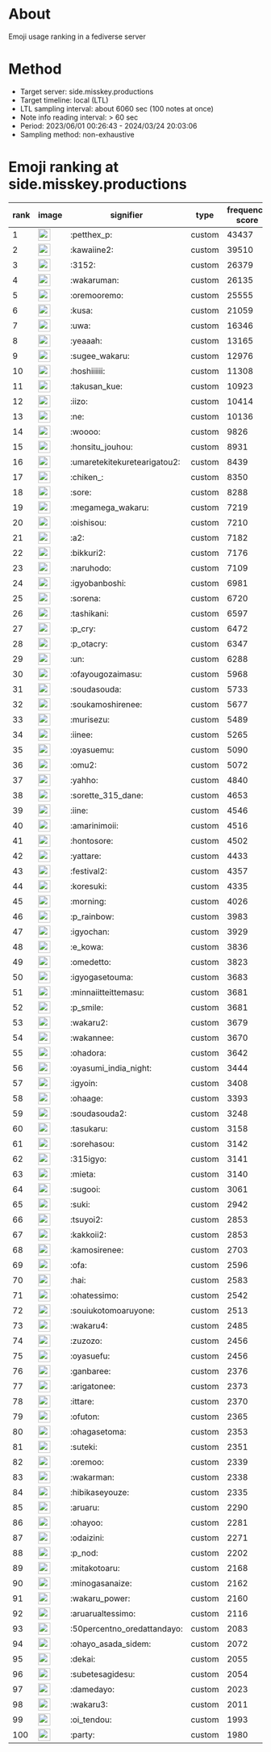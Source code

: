 # About
Emoji usage ranking in a fediverse server

# Method
- Target server: side.misskey.productions
- Target timeline: local (LTL)
- LTL sampling interval: about 6060 sec (100 notes at once)
- Note info reading interval: > 60 sec
- Period: 2023/06/01 00:26:43 - 2024/03/24 20:03:06 
- Sampling method: non-exhaustive

# Emoji ranking at side.misskey.productions

|rank|image|signifier|type|frequency score|
|----|----|----|----|----|
|1|<img height="24" src="https://side.misskey.productions/emoji/petthex_p.webp">|:petthex_p:|custom|43437|
|2|<img height="24" src="https://side.misskey.productions/emoji/kawaiine2.webp">|:kawaiine2:|custom|39510|
|3|<img height="24" src="https://side.misskey.productions/emoji/3152.webp">|:3152:|custom|26379|
|4|<img height="24" src="https://side.misskey.productions/emoji/wakaruman.webp">|:wakaruman:|custom|26135|
|5|<img height="24" src="https://side.misskey.productions/emoji/oremooremo.webp">|:oremooremo:|custom|25555|
|6|<img height="24" src="https://side.misskey.productions/emoji/kusa.webp">|:kusa:|custom|21059|
|7|<img height="24" src="https://side.misskey.productions/emoji/uwa.webp">|:uwa:|custom|16346|
|8|<img height="24" src="https://side.misskey.productions/emoji/yeaaah.webp">|:yeaaah:|custom|13165|
|9|<img height="24" src="https://side.misskey.productions/emoji/sugee_wakaru.webp">|:sugee_wakaru:|custom|12976|
|10|<img height="24" src="https://side.misskey.productions/emoji/hoshiiiiii.webp">|:hoshiiiiii:|custom|11308|
|11|<img height="24" src="https://side.misskey.productions/emoji/takusan_kue.webp">|:takusan_kue:|custom|10923|
|12|<img height="24" src="https://side.misskey.productions/emoji/iizo.webp">|:iizo:|custom|10414|
|13|<img height="24" src="https://side.misskey.productions/emoji/ne.webp">|:ne:|custom|10136|
|14|<img height="24" src="https://side.misskey.productions/emoji/woooo.webp">|:woooo:|custom|9826|
|15|<img height="24" src="https://side.misskey.productions/emoji/honsitu_jouhou.webp">|:honsitu_jouhou:|custom|8931|
|16|<img height="24" src="https://side.misskey.productions/emoji/umaretekitekuretearigatou2.webp">|:umaretekitekuretearigatou2:|custom|8439|
|17|<img height="24" src="https://side.misskey.productions/emoji/chiken_.webp">|:chiken_:|custom|8350|
|18|<img height="24" src="https://side.misskey.productions/emoji/sore.webp">|:sore:|custom|8288|
|19|<img height="24" src="https://side.misskey.productions/emoji/megamega_wakaru.webp">|:megamega_wakaru:|custom|7219|
|20|<img height="24" src="https://side.misskey.productions/emoji/oishisou.webp">|:oishisou:|custom|7210|
|21|<img height="24" src="https://side.misskey.productions/emoji/a2.webp">|:a2:|custom|7182|
|22|<img height="24" src="https://side.misskey.productions/emoji/bikkuri2.webp">|:bikkuri2:|custom|7176|
|23|<img height="24" src="https://side.misskey.productions/emoji/naruhodo.webp">|:naruhodo:|custom|7109|
|24|<img height="24" src="https://side.misskey.productions/emoji/igyobanboshi.webp">|:igyobanboshi:|custom|6981|
|25|<img height="24" src="https://side.misskey.productions/emoji/sorena.webp">|:sorena:|custom|6720|
|26|<img height="24" src="https://side.misskey.productions/emoji/tashikani.webp">|:tashikani:|custom|6597|
|27|<img height="24" src="https://side.misskey.productions/emoji/p_cry.webp">|:p_cry:|custom|6472|
|28|<img height="24" src="https://side.misskey.productions/emoji/p_otacry.webp">|:p_otacry:|custom|6347|
|29|<img height="24" src="https://side.misskey.productions/emoji/un.webp">|:un:|custom|6288|
|30|<img height="24" src="https://side.misskey.productions/emoji/ofayougozaimasu.webp">|:ofayougozaimasu:|custom|5968|
|31|<img height="24" src="https://side.misskey.productions/emoji/soudasouda.webp">|:soudasouda:|custom|5733|
|32|<img height="24" src="https://side.misskey.productions/emoji/soukamoshirenee.webp">|:soukamoshirenee:|custom|5677|
|33|<img height="24" src="https://side.misskey.productions/emoji/murisezu.webp">|:murisezu:|custom|5489|
|34|<img height="24" src="https://side.misskey.productions/emoji/iinee.webp">|:iinee:|custom|5265|
|35|<img height="24" src="https://side.misskey.productions/emoji/oyasuemu.webp">|:oyasuemu:|custom|5090|
|36|<img height="24" src="https://side.misskey.productions/emoji/omu2.webp">|:omu2:|custom|5072|
|37|<img height="24" src="https://side.misskey.productions/emoji/yahho.webp">|:yahho:|custom|4840|
|38|<img height="24" src="https://side.misskey.productions/emoji/sorette_315_dane.webp">|:sorette_315_dane:|custom|4653|
|39|<img height="24" src="https://side.misskey.productions/emoji/iine.webp">|:iine:|custom|4546|
|40|<img height="24" src="https://side.misskey.productions/emoji/amarinimoii.webp">|:amarinimoii:|custom|4516|
|41|<img height="24" src="https://side.misskey.productions/emoji/hontosore.webp">|:hontosore:|custom|4502|
|42|<img height="24" src="https://side.misskey.productions/emoji/yattare.webp">|:yattare:|custom|4433|
|43|<img height="24" src="https://side.misskey.productions/emoji/festival2.webp">|:festival2:|custom|4357|
|44|<img height="24" src="https://side.misskey.productions/emoji/koresuki.webp">|:koresuki:|custom|4335|
|45|<img height="24" src="https://side.misskey.productions/emoji/morning.webp">|:morning:|custom|4026|
|46|<img height="24" src="https://side.misskey.productions/emoji/p_rainbow.webp">|:p_rainbow:|custom|3983|
|47|<img height="24" src="https://side.misskey.productions/emoji/igyochan.webp">|:igyochan:|custom|3929|
|48|<img height="24" src="https://side.misskey.productions/emoji/e_kowa.webp">|:e_kowa:|custom|3836|
|49|<img height="24" src="https://side.misskey.productions/emoji/omedetto.webp">|:omedetto:|custom|3823|
|50|<img height="24" src="https://side.misskey.productions/emoji/igyogasetouma.webp">|:igyogasetouma:|custom|3683|
|51|<img height="24" src="https://side.misskey.productions/emoji/minnaiitteittemasu.webp">|:minnaiitteittemasu:|custom|3681|
|52|<img height="24" src="https://side.misskey.productions/emoji/p_smile.webp">|:p_smile:|custom|3681|
|53|<img height="24" src="https://side.misskey.productions/emoji/wakaru2.webp">|:wakaru2:|custom|3679|
|54|<img height="24" src="https://side.misskey.productions/emoji/wakannee.webp">|:wakannee:|custom|3670|
|55|<img height="24" src="https://side.misskey.productions/emoji/ohadora.webp">|:ohadora:|custom|3642|
|56|<img height="24" src="https://side.misskey.productions/emoji/oyasumi_india_night.webp">|:oyasumi_india_night:|custom|3444|
|57|<img height="24" src="https://side.misskey.productions/emoji/igyoin.webp">|:igyoin:|custom|3408|
|58|<img height="24" src="https://side.misskey.productions/emoji/ohaage.webp">|:ohaage:|custom|3393|
|59|<img height="24" src="https://side.misskey.productions/emoji/soudasouda2.webp">|:soudasouda2:|custom|3248|
|60|<img height="24" src="https://side.misskey.productions/emoji/tasukaru.webp">|:tasukaru:|custom|3158|
|61|<img height="24" src="https://side.misskey.productions/emoji/sorehasou.webp">|:sorehasou:|custom|3142|
|62|<img height="24" src="https://side.misskey.productions/emoji/315igyo.webp">|:315igyo:|custom|3141|
|63|<img height="24" src="https://side.misskey.productions/emoji/mieta.webp">|:mieta:|custom|3140|
|64|<img height="24" src="https://side.misskey.productions/emoji/sugooi.webp">|:sugooi:|custom|3061|
|65|<img height="24" src="https://side.misskey.productions/emoji/suki.webp">|:suki:|custom|2942|
|66|<img height="24" src="https://side.misskey.productions/emoji/tsuyoi2.webp">|:tsuyoi2:|custom|2853|
|67|<img height="24" src="https://side.misskey.productions/emoji/kakkoii2.webp">|:kakkoii2:|custom|2853|
|68|<img height="24" src="https://side.misskey.productions/emoji/kamosirenee.webp">|:kamosirenee:|custom|2703|
|69|<img height="24" src="https://side.misskey.productions/emoji/ofa.webp">|:ofa:|custom|2596|
|70|<img height="24" src="https://side.misskey.productions/emoji/hai.webp">|:hai:|custom|2583|
|71|<img height="24" src="https://side.misskey.productions/emoji/ohatessimo.webp">|:ohatessimo:|custom|2542|
|72|<img height="24" src="https://side.misskey.productions/emoji/souiukotomoaruyone.webp">|:souiukotomoaruyone:|custom|2513|
|73|<img height="24" src="https://side.misskey.productions/emoji/wakaru4.webp">|:wakaru4:|custom|2485|
|74|<img height="24" src="https://side.misskey.productions/emoji/zuzozo.webp">|:zuzozo:|custom|2456|
|75|<img height="24" src="https://side.misskey.productions/emoji/oyasuefu.webp">|:oyasuefu:|custom|2456|
|76|<img height="24" src="https://side.misskey.productions/emoji/ganbaree.webp">|:ganbaree:|custom|2376|
|77|<img height="24" src="https://side.misskey.productions/emoji/arigatonee.webp">|:arigatonee:|custom|2373|
|78|<img height="24" src="https://side.misskey.productions/emoji/ittare.webp">|:ittare:|custom|2370|
|79|<img height="24" src="https://side.misskey.productions/emoji/ofuton.webp">|:ofuton:|custom|2365|
|80|<img height="24" src="https://side.misskey.productions/emoji/ohagasetoma.webp">|:ohagasetoma:|custom|2353|
|81|<img height="24" src="https://side.misskey.productions/emoji/suteki.webp">|:suteki:|custom|2351|
|82|<img height="24" src="https://side.misskey.productions/emoji/oremoo.webp">|:oremoo:|custom|2339|
|83|<img height="24" src="https://side.misskey.productions/emoji/wakarman.webp">|:wakarman:|custom|2338|
|84|<img height="24" src="https://side.misskey.productions/emoji/hibikaseyouze.webp">|:hibikaseyouze:|custom|2335|
|85|<img height="24" src="https://side.misskey.productions/emoji/aruaru.webp">|:aruaru:|custom|2290|
|86|<img height="24" src="https://side.misskey.productions/emoji/ohayoo.webp">|:ohayoo:|custom|2281|
|87|<img height="24" src="https://side.misskey.productions/emoji/odaizini.webp">|:odaizini:|custom|2271|
|88|<img height="24" src="https://side.misskey.productions/emoji/p_nod.webp">|:p_nod:|custom|2202|
|89|<img height="24" src="https://side.misskey.productions/emoji/mitakotoaru.webp">|:mitakotoaru:|custom|2168|
|90|<img height="24" src="https://side.misskey.productions/emoji/minogasanaize.webp">|:minogasanaize:|custom|2162|
|91|<img height="24" src="https://side.misskey.productions/emoji/wakaru_power.webp">|:wakaru_power:|custom|2160|
|92|<img height="24" src="https://side.misskey.productions/emoji/aruarualtessimo.webp">|:aruarualtessimo:|custom|2116|
|93|<img height="24" src="https://side.misskey.productions/emoji/50percentno_oredattandayo.webp">|:50percentno_oredattandayo:|custom|2083|
|94|<img height="24" src="https://side.misskey.productions/emoji/ohayo_asada_sidem.webp">|:ohayo_asada_sidem:|custom|2072|
|95|<img height="24" src="https://side.misskey.productions/emoji/dekai.webp">|:dekai:|custom|2055|
|96|<img height="24" src="https://side.misskey.productions/emoji/subetesagidesu.webp">|:subetesagidesu:|custom|2054|
|97|<img height="24" src="https://side.misskey.productions/emoji/damedayo.webp">|:damedayo:|custom|2023|
|98|<img height="24" src="https://side.misskey.productions/emoji/wakaru3.webp">|:wakaru3:|custom|2011|
|99|<img height="24" src="https://side.misskey.productions/emoji/oi_tendou.webp">|:oi_tendou:|custom|1993|
|100|<img height="24" src="https://side.misskey.productions/emoji/party.webp">|:party:|custom|1980|
